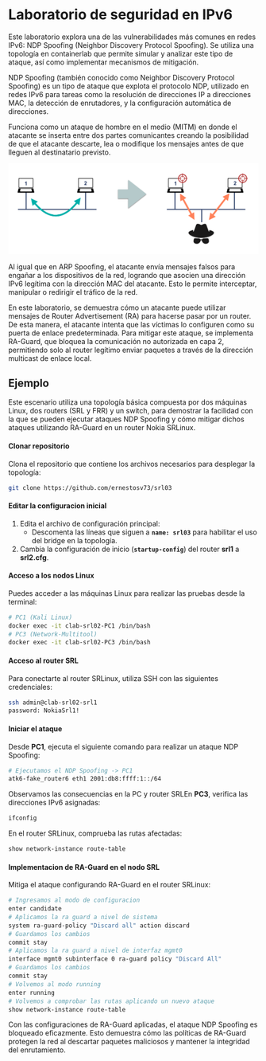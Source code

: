 # Laboratorio de seguridad en IPv6

Este laboratorio explora una de las vulnerabilidades más comunes en redes IPv6: NDP Spoofing (Neighbor Discovery Protocol Spoofing). Se utiliza una topología en containerlab que permite simular y analizar este tipo de ataque, así como implementar mecanismos de mitigación.

NDP Spoofing (también conocido como Neighbor Discovery Protocol Spoofing) es un tipo de ataque que explota el protocolo NDP, utilizado en redes IPv6 para tareas como la resolución de direcciones IP a direcciones MAC, la detección de enrutadores, y la configuración automática de direcciones. 

Funciona como un ataque de hombre en el medio (MITM) en donde el atacante se inserta entre dos partes comunicantes creando la posibilidad de que el atacante descarte, lea o modifique los mensajes antes de que lleguen al destinatario previsto.

![ataque de hombre en el medio](img/ataque-MITM.png)

Al igual que en ARP Spoofing, el atacante envía mensajes falsos para engañar a los dispositivos de la red, logrando que asocien una dirección IPv6 legítima con la dirección MAC del atacante. Esto le permite interceptar, manipular o redirigir el tráfico de la red.

En este laboratorio, se demuestra cómo un atacante puede utilizar mensajes de Router Advertisement (RA) para hacerse pasar por un router. De esta manera, el atacante intenta que las víctimas lo configuren como su puerta de enlace predeterminada.
Para mitigar este ataque, se implementa RA-Guard, que bloquea la comunicación no autorizada en capa 2, permitiendo solo al router legítimo enviar paquetes a través de la dirección multicast de enlace local.

## Ejemplo

Este escenario utiliza una topología básica compuesta por dos máquinas Linux, dos routers (SRL y FRR) y un switch, para demostrar la facilidad con la que se pueden ejecutar ataques NDP Spoofing y cómo mitigar dichos ataques utilizando RA-Guard en un router Nokia SRLinux.

#### Clonar repositorio

Clona el repositorio que contiene los archivos necesarios para desplegar la topología:

```bash
git clone https://github.com/ernestosv73/srl03
```

#### Editar la configuracion inicial

1. Edita el archivo de configuración principal:
   - Descomenta las líneas que siguen a **`name: srl03`** para habilitar el uso del bridge en la topología.
2. Cambia la configuración de inicio (**`startup-config`**) del router **srl1** a **srl2.cfg**.

#### Acceso a los nodos Linux

Puedes acceder a las máquinas Linux para realizar las pruebas desde la terminal:

```bash
# PC1 (Kali Linux)
docker exec -it clab-srl02-PC1 /bin/bash
# PC3 (Network-Multitool)
docker exec -it clab-srl02-PC3 /bin/bash
```

#### Acceso al router SRL

Para conectarte al router SRLinux, utiliza SSH con las siguientes credenciales:

```bash
ssh admin@clab-srl02-srl1
password: NokiaSrl1!
```
#### Iniciar el ataque

Desde **PC1**, ejecuta el siguiente comando para realizar un ataque NDP Spoofing:

```bash
# Ejecutamos el NDP Spoofing -> PC1
atk6-fake_router6 eth1 2001:db8:ffff:1::/64
```

Observamos las consecuencias en la PC y router SRLEn **PC3**, verifica las direcciones IPv6 asignadas:

```bash
ifconfig
```

En el router SRLinux, comprueba las rutas afectadas:

```bash
show network-instance route-table
```

#### Implementacion de RA-Guard en el nodo SRL

Mitiga el ataque configurando RA-Guard en el router SRLinux:

```bash
# Ingresamos al modo de configuracion
enter candidate
# Aplicamos la ra guard a nivel de sistema
system ra-guard-policy "Discard all" action discard
# Guardamos los cambios
commit stay
# Aplicamos la ra guard a nivel de interfaz mgmt0
interface mgmt0 subinterface 0 ra-guard policy "Discard All"
# Guardamos los cambios
commit stay
# Volvemos al modo running
enter running
# Volvemos a comprobar las rutas aplicando un nuevo ataque
show network-instance route-table
```

Con las configuraciones de RA-Guard aplicadas, el ataque NDP Spoofing es bloqueado eficazmente. Esto demuestra cómo las políticas de RA-Guard protegen la red al descartar paquetes maliciosos y mantener la integridad del enrutamiento.

